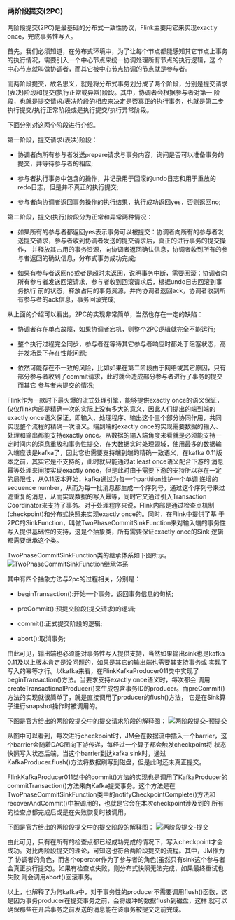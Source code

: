 ### 两阶段提交(2PC)

两阶段提交(2PC)是最基础的分布式一致性协议，Flink主要用它来实现exactly once，完成事务性写入。

首先，我们必须知道，在分布式环境中，为了让每个节点都能感知其它节点上事务的执行情况，需要引入一个中心节点来统一协调处理所有节点的执行逻辑，这
个中心节点就叫做协调者，而其它被中心节点协调的节点就是参与者。

而两阶段提交，故名思义，就是将分布式事务划分成了两个阶段，分别是提交请求(表决)阶段和提交(执行正常或异常)阶段。其中，协调者会根据参与者对第一
阶段，也就是提交请求/表决阶段的相应来决定是否真正的执行事务，也就是第二步执行提交/执行正常阶段或是执行提交/执行异常阶段。

下面分别对这两个阶段进行介绍。

第一阶段，提交请求(表决)阶段：
  * 协调者向所有参与者发送prepare请求与事务内容，询问是否可以准备事务的提交，并等待参与者的相应;

  * 参与者执行事务中包含的操作，并记录用于回滚的undo日志和用于重放的redo日志，但是并不真正的执行提交;

  * 参与者向协调者返回事务操作的执行结果，执行成功返回yes，否则返回no;

第二阶段，提交(执行)阶段分为正常和异常两种情况：
  * 如果所有的参与者都返回yes表示事务可以被提交：协调者向所有的参与者发送提交请求，参与者收到协调者发送的提交请求后，真正的进行事务的提交操作，
  并释放其占用的事务资源，向协调者返回确认信息，协调者收到所有的参与者返回的确认信息，分布式事务成功完成;

  * 如果有参与者返回no或者是超时未返回，说明事务中断，需要回滚：协调者向所有参与者发送回滚请求，参与者收到回滚请求后，根据undo日志回滚到事务执行
  前的状态，释放占用的事务资源，并向协调者返回ack，协调者收到所有参与者的ack信息，事务回滚完成;

从上面的介绍可以看出，2PC的实现非常简单，当然也存在一定的缺陷：
  * 协调者存在单点故障，如果协调者宕机，则整个2PC逻辑就完全不能运行;

  * 整个执行过程完全同步，参与者在等待其它参与者响应时都处于阻塞状态，高并发场景下存在性能问题;

  * 依然可能存在不一致的风险，比如如果在第二阶段由于网络或其它原因，只有部分参与者收到了commit请求，此时就会造成部分参与者进行了事务的提交而其它
  参与者未提交的情况;

Flink作为一款时下最火爆的流式处理引擎，能够提供exactly once的语义保证，仅仅flink内部是精确一次的实际上没有多大的意义，因此人们提出的端到端的
exactly once语义保证，即输入、处理程序、输出这个三个部分协同作用，共同实现整个流程的精确一次语义。端到端的exactly once的实现需要数据的输入、
处理和输出都能支持exactly once。从数据的输入端角度来看就是必须能支持一定时间内的消息重放和事务性提交，在大数据实时处理领域，使用最多的数据输
入端应该是kafka了，因此它也需要支持端到端的精确一致语义，在kafka 0.11版本之前，其实它是不支持的，此时就只能通过at least once语义配合下游的
消息幂等处理来间接实现exactly once，但是此时由于需要下游的支持所以存在一定的局限性，从0.11版本开始，kafka通过为每一个partition维护一个单调
递增的sequence number，从而为每一批消息都生成一个序列号，通过这个序列号来过滤重复的消息，从而实现数据的写入幂等，同时它又通过引入Transaction
Coordinator来支持了事务。对于处理程序来说，Flink内部是通过检查点机制(checkpoint)和分布式快照来实现exactly once的。同时，在Flink中提供了基
于2PC的SinkFunction，叫做TwoPhaseCommitSinkFunction来对输入端的事务性写入提供基础性的支持，这是个抽象类，所有需要保证exactly once的Sink
逻辑都需要继承这个类。

TwoPhaseCommitSinkFunction类的继承体系如下图所示。
![TwoPhaseCommitSinkFunction继承体系](../images/2pc.png "TwoPhaseCommitSinkFunction继承体系")

其中有四个抽象方法与2pc的过程相关，分别是：
  * beginTransaction():开始一个事务，返回事务信息的句柄;

  * preCommit():预提交阶段(提交请求)的逻辑;

  * commit():正式提交阶段的逻辑;

  * abort():取消事务;

由此可见，输出端也必须能对事务性写入提供支持，当然如果输出sink也是kafka 0.11及以上版本肯定是没问题的，如果是其它的输出端也需要其支持事务或
实现了写入的幂等才行。以kafka来看，在FlinkKafkaProducer011类中实现了beginTransaction()方法。当要求支持exactly once语义时，每次都会
调用createTransactionalProducer()来生成包含事务ID的producer。而preCommit()方法的实现就很简单了，就是直接调用了producer的flush()方法，
它是在Sink算子进行snapshot操作时被调用的。

下图是官方给出的两阶段提交中的提交请求阶段的解释图：
![两阶段提交-预提交](../images/ckand2pcprepare.png "两阶段提交-预提交")

从图中可以看到，每次进行checkpoint时，JM会在数据流中插入一个barrier，这个barrier会随着DAG图向下游传递，每经过一个算子都会触发checkpoint将
状态快照写入状态后端，当这个barrier到达kafka sink时，通过KafkaProducer.flush()方法将数据刷写到磁盘，但是此时还未真正提交。

FlinkKafkaProducer011类中的commit()方法的实现也是调用了KafkaProducer的commitTransaction()方法来向Kafka提交事务。这个方法是在
TwoPhaseCommitSinkFunction类中的notifyCheckpointComplete()方法和recoverAndCommit()中被调用的，也就是它会在本次checkpoint涉及到的
所有的检查点都完成后或是在失败恢复时被调用。

下图是官方给出的两阶段提交中的提交阶段的解释图：
![两阶段提交-提交](../images/ckand2pccommit.png "两阶段提交-提交")

由此可见，只有在所有的检查点都已经成功完成的情况下，写入checkpoint才会成功。对比两阶段提交的理论，可知这也符合两阶段提交的流程。其中，JM作为了
协调者的角色，而各个operator作为了参与者的角色(虽然只有sink这个参与者会真正执行提交)。如果有检查点失败，则分布式快照无法完成，如果最终重试也失败
则会调用abort()回滚事务。

以上，也解释了为何kafka中，对于事务性的producer不需要调用flush()函数，这是因为事务producer在提交事务之前，会将缓冲的数据flush到磁盘，这样
就可以确保那些在开启事务之前发送的消息能在该事务被提交之前完成。


